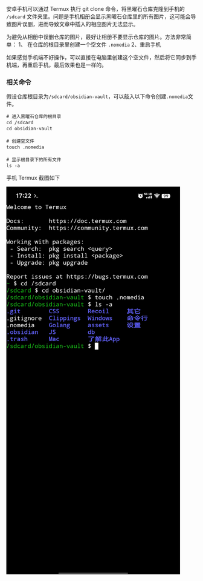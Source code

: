 安卓手机可以通过 Termux 执行 git clone 命令，将黑曜石仓库克隆到手机的 `/sdcard` 文件夹里。问题是手机相册会显示黑曜石仓库里的所有图片，这可能会导致图片误删，进而导致文章中插入的相应图片无法显示。

为避免从相册中误删仓库的图片，最好让相册不要显示仓库的图片。方法非常简单：
1、 在仓库的根目录里创建一个空文件 `.nomedia`
2、重启手机

如果感觉手机端不好操作，可以直接在电脑里创建这个空文件，然后将它同步到手机端，再重启手机，最后效果也是一样的。

### 相关命令

假设仓库根目录为`/sdcard/obsidian-vault`，可以敲入以下命令创建`.nomedia`文件。

```shell
# 进入黑曜石仓库的根目录
cd /sdcard
cd obsidian-vault

# 创建空文件
touch .nomedia

# 显示根目录下的所有文件
ls -a
```

手机 Termux 截图如下

![](/assets/禁止相册显示仓库图片.jpg)
